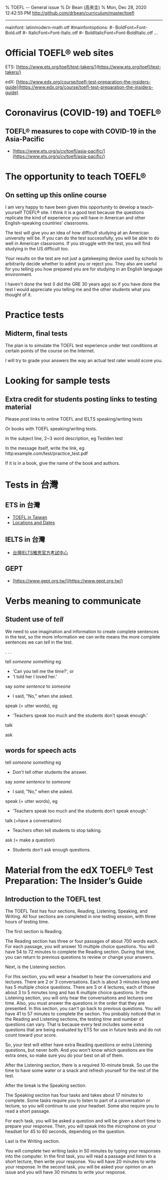 % TOEFL -- General issue
% Dr Bean (高來圭)
% Mon, Dec 28, 2020 12:42:55 PM http://github.com/drbean/curriculum/master/toefl

---
mainfont: latinmodern-math.otf
#mainfontoptions: 
#- BoldFont=Font-Bold.otf
#- ItalicFont=Font-Italic.otf
#- BoldItalicFont=Font-BoldItalic.otf
...

# Official TOEFL®  web sites

ETS:
[https://www.ets.org/toefl/test-takers/](https://www.ets.org/toefl/test-takers/)

edX:
[https://www.edx.org/course/toefl-test-preparation-the-insiders-guide](https://www.edx.org/course/toefl-test-preparation-the-insiders-guide)


# Coronavirus (COVID-19) and TOEFL®

## TOEFL® measures to cope with COVID-19 in the Asia-Pacific

- [https://www.ets.org/s/cv/toefl/asia-pacific/](https://www.ets.org/s/cv/toefl/asia-pacific/)

# The opportunity to teach TOEFL®

## On setting up this online course

I am very happy to have been given this opportunity to develop a teach-yourself TOEFL® site. I think it is a good test because the questions replicate the kind of experience you will have in American and other English-speaking countries' classrooms.

The test will give you an idea of how difficult studying at an American university will be. If you can do the test successfully, you will be able to do well in American classrooms. If you struggle with the test, you will find studying in the US difficult too.

Your results on the test are not just a gatekeeping device used by schools to arbitrarily decide whether to admit you or reject you. They also are useful for you telling you how prepared you are for studying in an English language environment.

I haven't done the test (I did the GRE 30 years ago) so if you have done the 
test I would appreciate you telling me and the other students what you thought 
of it.

# Practice tests

## Midterm, final tests

The plan is to simulate the TOEFL test experience under test conditions at certain points of the course on the Internet.

I will try to grade your answers the way an actual test rater would score you.

# Looking for sample tests

## Extra credit for students posting links to testing material

Please post links to online TOEFL and IELTS speaking/writing tests

Or books with TOEFL speaking/writing tests.

In the subject line, 2~3 word description, eg Testden test

In the message itself, write the link, eg http:example.com/test/practice_test.pdf

If it is in a book, give the name of the book and authors.

# Tests in 台灣

## ETS in 台灣

- [TOEFL in Taiwan](https://www.ets.org/toefl/contact/test-takers/taiwan)
- [Locations and Dates](https://v2.ereg.ets.org/ereg/public/workflowmanager/schlWorkflow?_p=TEL)

## IELTS in 台灣

- [台灣IELTS雅思官方考試中心](http://ieltstaiwan.org)

## GEPT

- [https://www.gept.org.tw/](https://www.gept.org.tw/)

# Verbs meaning to communicate 

## Student use of *tell*

We need to use imagination and information to create complete sentences in the test, so the more information we can write means the more complete sentences we can *tell* in the test.

. . .

tell *someone* *something* eg 

* 'Can you tell me the time?', or
* 'I told her I loved her.'

say *some sentence* to *someone*

* I said, "No," when she asked.

speak (= utter words), eg

* 'Teachers speak too much and the students don't speak enough.'

talk

ask

## words for speech acts

tell *someone* *something* eg 

* Don't tell other students the answer.

say *some sentence* to *someone*

* I said, "No," when she asked.

speak (= utter words), eg

* 'Teachers speak too much and the students don't speak enough.'

talk (=have a conversation)

* Teachers often tell students to stop talking.

ask (= make a question)

* Students don't ask enough questions.

# Material from the edX TOEFL® Test Preparation: The Insider’s Guide

## Introduction to the TOEFL test

The TOEFL Test has four sections, Reading, Listening, Speaking, and Writing. All four sections are completed in one testing session, with three hours of testing time.

The first section is Reading.

The Reading section has three or four passages of about 700 words each.
For each passage, you will answer 10 multiple choice questions.
You will have 54 to 72 minutes to complete the Reading section. During that time, you can return to previous questions to review or change your answers.

Next, is the Listening section.

For this section, you will wear a headset to hear the conversations and lectures.
There are 2 or 3 conversations. Each is about 3 minutes long and has 5 multiple choice questions.
There are 3 or 4 lectures, each of those about 3 to 5 minutes long and has 6 multiple choice questions.
In the Listening section, you will only hear the conversations and lectures one time. Also, you must answer the questions in the order that they are presented. In this section, you can't go back to previous questions.
You will have 41 to 57 minutes to complete the section.
You probably noticed that in the Reading and Listening sections, the testing time and number of questions can vary. That is because every test includes some extra questions that are being evaluated by ETS for use in future tests and do not count toward your score.

So, your test will either have extra Reading questions or extra Listening questions, but never both. And you won't know which questions are the extra ones, so make sure you do your best on all of them.

After the Listening section, there is a required 10-minute break. So use the time to have some water or a snack and refresh yourself for the rest of the test.

After the break is the Speaking section.

The Speaking section has four tasks and takes about 17 minutes to complete.
Some tasks require you to listen to part of a conversation or lecture, so you will continue to use your headset. Some also require you to read a short passage.

For each task, you will be asked a question and will be given a short time to prepare your response. Then, you will speak into the microphone on your headset for 45 to 60 seconds, depending on the question.

Last is the Writing section.

You will complete two writing tasks in 50 minutes by typing your responses into the computer.
In the first task, you will read a passage and listen to a short lecture, then write your response. You will have 20 minutes to write your response.
In the second task, you will be asked your opinion on an issue and you will have 30 minutes to write your response.


